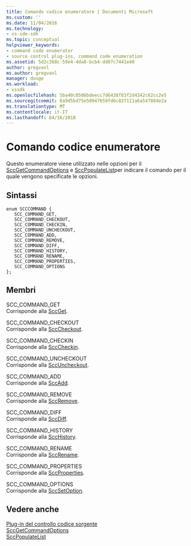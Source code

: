 ```yaml
---
title: Comando codice enumeratore | Documenti Microsoft
ms.custom: ''
ms.date: 11/04/2016
ms.technology:
- vs-ide-sdk
ms.topic: conceptual
helpviewer_keywords:
- command code enumerator
- source control plug-ins, command code enumeration
ms.assetid: 5d2c360c-59e4-4da8-bcb4-dd07c7441e40
author: gregvanl
ms.author: gregvanl
manager: douge
ms.workload:
- vssdk
ms.openlocfilehash: 5ba40c0506bdeecc7d6438f83f2d4342c62cc2e5
ms.sourcegitcommit: 6a9d5bd75e50947659fd6c837111a6a547884e2a
ms.translationtype: MT
ms.contentlocale: it-IT
ms.lasthandoff: 04/16/2018
---
```

# <a name="command-code-enumerator"></a>Comando codice enumeratore
Questo enumeratore viene utilizzato nelle opzioni per il [SccGetCommandOptions](../extensibility/sccgetcommandoptions-function.md) e [SccPopulateList](../extensibility/sccpopulatelist-function.md)per indicare il comando per il quale vengono specificate le opzioni.  
  
## <a name="syntax"></a>Sintassi  
  
```  
enum SCCCOMMAND {  
   SCC_COMMAND_GET,  
   SCC_COMMAND_CHECKOUT,  
   SCC_COMMAND_CHECKIN,  
   SCC_COMMAND_UNCHECKOUT,  
   SCC_COMMAND_ADD,  
   SCC_COMMAND_REMOVE,  
   SCC_COMMAND_DIFF,  
   SCC_COMMAND_HISTORY,  
   SCC_COMMAND_RENAME,  
   SCC_COMMAND_PROPERTIES,  
   SCC_COMMAND_OPTIONS  
};  
```  
  
## <a name="members"></a>Membri  
 SCC_COMMAND_GET  
 Corrisponde alla [SccGet](../extensibility/sccget-function.md).  
  
 SCC_COMMAND_CHECKOUT  
 Corrisponde alla [SccCheckout](../extensibility/scccheckout-function.md).  
  
 SCC_COMMAND_CHECKIN  
 Corrisponde alla [SccCheckin](../extensibility/scccheckin-function.md).  
  
 SCC_COMMAND_UNCHECKOUT  
 Corrisponde alla [SccUncheckout](../extensibility/sccuncheckout-function.md).  
  
 SCC_COMMAND_ADD  
 Corrisponde alla [SccAdd](../extensibility/sccadd-function.md).  
  
 SCC_COMMAND_REMOVE  
 Corrisponde alla [SccRemove](../extensibility/sccremove-function.md).  
  
 SCC_COMMAND_DIFF  
 Corrisponde alla [SccDiff](../extensibility/sccdiff-function.md).  
  
 SCC_COMMAND_HISTORY  
 Corrisponde alla [SccHistory](../extensibility/scchistory-function.md).  
  
 SCC_COMMAND_RENAME  
 Corrisponde alla [SccRename](../extensibility/sccrename-function.md).  
  
 SCC_COMMAND_PROPERTIES  
 Corrisponde alla [SccProperties](../extensibility/sccproperties-function.md).  
  
 SCC_COMMAND_OPTIONS  
 Corrisponde alla [SccSetOption](../extensibility/sccsetoption-function.md).  
  
## <a name="see-also"></a>Vedere anche  
 [Plug-in del controllo codice sorgente](../extensibility/source-control-plug-ins.md)   
 [SccGetCommandOptions](../extensibility/sccgetcommandoptions-function.md)   
 [SccPopulateList](../extensibility/sccpopulatelist-function.md)